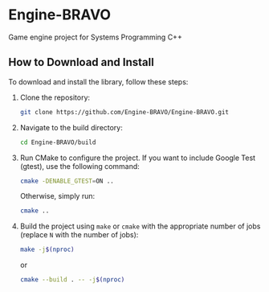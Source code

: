 # Engine-BRAVO
Game engine project for Systems Programming C++
## How to Download and Install

To download and install the library, follow these steps:

1. Clone the repository:
    ```sh
    git clone https://github.com/Engine-BRAVO/Engine-BRAVO.git
    ```

2. Navigate to the build directory:
    ```sh
    cd Engine-BRAVO/build
    ```

3. Run CMake to configure the project. If you want to include Google Test (gtest), use the following command:
    ```sh
    cmake -DENABLE_GTEST=ON ..
    ```
    Otherwise, simply run:
    ```sh
    cmake ..
    ```

4. Build the project using `make` or `cmake` with the appropriate number of jobs (replace `N` with the number of jobs):
    ```sh
    make -j$(nproc)
    ```
    or
    ```sh
    cmake --build . -- -j$(nproc)
    ```